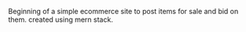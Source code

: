 Beginning of a simple ecommerce site to post items for sale and bid on them. created using mern stack.